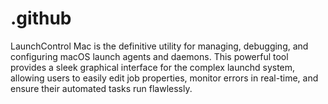 # .github
LaunchControl Mac is the definitive utility for managing, debugging, and configuring macOS launch agents and daemons. This powerful tool provides a sleek graphical interface for the complex launchd system, allowing users to easily edit job properties, monitor errors in real-time, and ensure their automated tasks run flawlessly.
